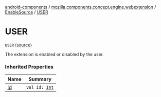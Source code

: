 [android-components](../../index.md) / [mozilla.components.concept.engine.webextension](../index.md) / [EnableSource](index.md) / [USER](./-u-s-e-r.md)

# USER

`USER` [(source)](https://github.com/mozilla-mobile/android-components/blob/master/components/concept/engine/src/main/java/mozilla/components/concept/engine/webextension/WebExtension.kt#L320)

The extension is enabled or disabled by the user.

### Inherited Properties

| Name | Summary |
|---|---|
| [id](id.md) | `val id: `[`Int`](https://kotlinlang.org/api/latest/jvm/stdlib/kotlin/-int/index.html) |
